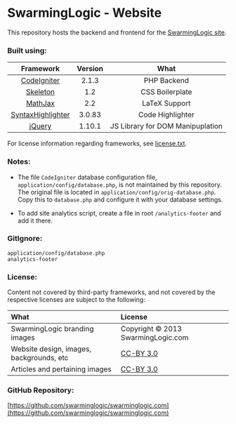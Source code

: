 SwarmingLogic - Website
========================

This repository hosts the backend and frontend for the [SwarmingLogic site](http://swarminglogic.com).


### Built using:

| Framework                                                         |         Version | What                             |
| :-------------:                                                   | :-------------: | :-----:                          |
| [CodeIgniter](http://ellislab.com/codeigniter)                    |           2.1.3 | PHP Backend                      |
| [Skeleton](http://www.getskeleton.com/)                           |             1.2 | CSS Boilerplate                  |
| [MathJax](http://www.mathjax.org/)                                |             2.2 | LaTeX Support                    |
| [SyntaxHighlighter](http://alexgorbatchev.com/SyntaxHighlighter/) |          3.0.83 | Code Highlighter                 |
| [jQuery](http://jquery.com/)                                      |          1.10.1 | JS Library for DOM Manipuplation |

For license information regarding frameworks, see [license.txt](license.txt).

### Notes:

* The file `CodeIgniter` database configuration file, `application/config/database.php`, is not maintained by this repository. The original file is located in `application/config/orig-database.php`. Copy this to `database.php` and configure it with your database settings.

* To add site analytics script, create a file in root `/analytics-footer` and add it there.

### GitIgnore:
```
application/config/database.php
analytics-footer
```

### License:
Content not covered by third-party frameworks, and not covered by the respective licenses are subject to the following:

| What                                     | License                                                  |
| :-------------                           | :-------------                                           |
| SwarmingLogic branding images            | Copyright &copy; 2013 SwarmingLogic.com                  |
| Website design, images, backgrounds, etc | [CC-BY 3.0](http://creativecommons.org/licenses/by/3.0/) |
| Articles and pertaining images           | [CC-BY 3.0](http://creativecommons.org/licenses/by/3.0/) |

### GitHub Repository:
[https://github.com/swarminglogic/swarminglogic.com](https://github.com/swarminglogic/swarminglogic.com)
